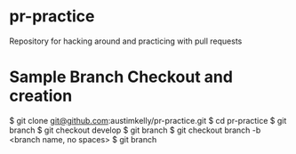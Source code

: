 # pr-practice
Repository for hacking around and practicing with pull requests

# Sample Branch Checkout and creation

$ git clone git@github.com:austimkelly/pr-practice.git
$ cd pr-practice
$ git branch
$ git checkout develop
$ git branch
$ git checkout branch -b <branch name, no spaces>
$ git branch
